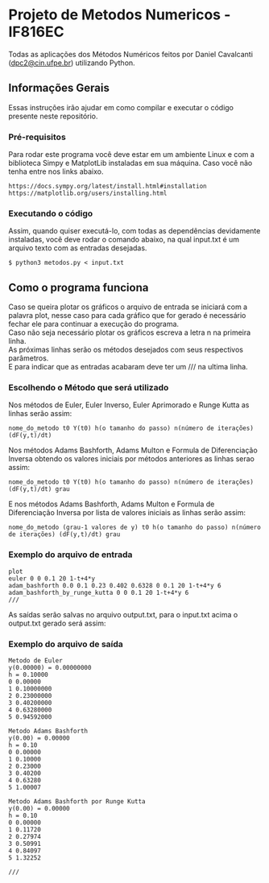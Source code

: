 # Projeto de Metodos Numericos - IF816EC

Todas as aplicações dos Métodos Numéricos feitos por Daniel Cavalcanti (dpc2@cin.ufpe.br) utilizando Python.

## Informações Gerais

Essas instruções irão ajudar em como compilar e executar o código presente neste repositório.

### Pré-requisitos

Para rodar este programa você deve estar em um ambiente Linux e com a biblioteca Simpy e MatplotLib instaladas em sua máquina. Caso você não tenha entre nos links abaixo.
```
https://docs.sympy.org/latest/install.html#installation
https://matplotlib.org/users/installing.html

```

### Executando o código

Assim, quando quiser executá-lo, com todas as dependências devidamente instaladas, você deve rodar o comando abaixo, na qual input.txt é um arquivo texto com as entradas desejadas.
```
$ python3 metodos.py < input.txt
```

## Como o programa funciona

Caso se queira plotar os gráficos o arquivo de entrada se iniciará com a palavra plot, nesse caso para cada gráfico que for gerado é necessário fechar ele para continuar a execução do programa.
<br />
Caso não seja necessário plotar os gráficos escreva a letra n na primeira linha. <br />
As próximas linhas serão os métodos desejados com seus respectivos parâmetros.<br />
E para indicar que as entradas acabaram deve ter um /// na ultima linha.


### Escolhendo o Método que será utilizado
Nos métodos de Euler, Euler Inverso, Euler Aprimorado e Runge Kutta as linhas serão assim:

```
nome_do_metodo t0 Y(t0) h(o tamanho do passo) n(número de iterações) (dF(y,t)/dt)
```
Nos métodos Adams Bashforth, Adams Multon e Formula de Diferenciação Inversa obtendo os valores iniciais por métodos anteriores as linhas serao assim:

```
nome_do_metodo t0 Y(t0) h(o tamanho do passo) n(número de iterações) (dF(y,t)/dt) grau
```
E nos métodos Adams Bashforth, Adams Multon e Formula de Diferenciação Inversa por lista de valores iniciais as linhas serão assim:

```
nome_do_metodo (grau-1 valores de y) t0 h(o tamanho do passo) n(número de iterações) (dF(y,t)/dt) grau
```
### Exemplo do arquivo de entrada
```
plot
euler 0 0 0.1 20 1-t+4*y
adam_bashforth 0.0 0.1 0.23 0.402 0.6328 0 0.1 20 1-t+4*y 6
adam_bashforth_by_runge_kutta 0 0 0.1 20 1-t+4*y 6
///
```
As saídas serão salvas no arquivo output.txt, para o input.txt acima o output.txt gerado será assim:

### Exemplo do arquivo de saída
```
Metodo de Euler
y(0.00000) = 0.00000000
h = 0.10000
0 0.00000
1 0.10000000
2 0.23000000
3 0.40200000
4 0.63280000
5 0.94592000

Metodo Adams Bashforth
y(0.00) = 0.00000
h = 0.10
0 0.00000
1 0.10000
2 0.23000
3 0.40200
4 0.63280
5 1.00007

Metodo Adams Bashforth por Runge Kutta
y(0.00) = 0.00000
h = 0.10
0 0.00000
1 0.11720
2 0.27974
3 0.50991
4 0.84097
5 1.32252

///
```